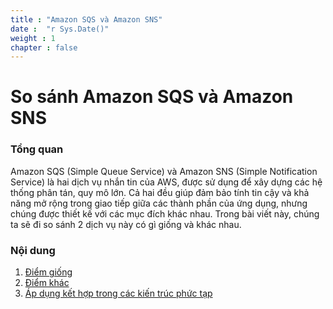 ```yaml
---
title : "Amazon SQS và Amazon SNS"
date :  "r Sys.Date()" 
weight : 1 
chapter : false
---
```

# So sánh Amazon SQS và Amazon SNS

### Tổng quan

Amazon SQS (Simple Queue Service) và Amazon SNS (Simple Notification Service) là hai dịch vụ nhắn tin của AWS, được sử dụng để xây dựng các hệ thống phân tán, quy mô lớn. Cả hai đều giúp đảm bảo tính tin cậy và khả năng mở rộng trong giao tiếp giữa các thành phần của ứng dụng, nhưng chúng được thiết kế với các mục đích khác nhau. Trong bài viết này, chúng ta sẽ đi so sánh 2 dịch vụ này có gì giống và khác nhau.

### Nội dung

 1. [Điểm giống](1-similar/)
 2. [Điểm khác](2-difference/)
 3. [Áp dụng kết hợp trong các kiến trúc phức tạp](3-combine/)
